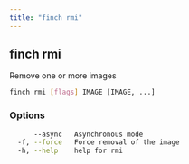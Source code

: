 ```yaml
---
title: "finch rmi"
---
```


## finch rmi

Remove one or more images

```bash
finch rmi [flags] IMAGE [IMAGE, ...]
```

### Options

```bash
      --async   Asynchronous mode
  -f, --force   Force removal of the image
  -h, --help    help for rmi
```
